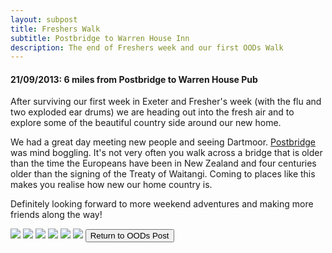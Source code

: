 ```yaml
---
layout: subpost
title: Freshers Walk
subtitle: Postbridge to Warren House Inn
description: The end of Freshers week and our first OODs Walk
---
```


<h4>21/09/2013: 6 miles from Postbridge to Warren House Pub</h4>

After surviving our first week in Exeter and Fresher's week (with the flu and two exploded ear drums) we are heading out into the fresh air and to explore some of the beautiful country side around our new home. 

We had a great day meeting new people and seeing Dartmoor. <a target="_blank" href="https://www.visitdartmoor.co.uk/explore-dartmoor/central-dartmoor/postbridge">Postbridge</a> was mind boggling. It's not very often you walk across a bridge that is older than the time the Europeans have been in New Zealand and four centuries older than the signing of the Treaty of Waitangi.
Coming to places like this makes you realise how new our home country is. 

Definitely looking forward to more weekend adventures and making more friends along the way!

<img src="https://adventuresofthetravellingtwins.com/Photos/2013-09-21-Freshers/day11-min.jpg" class="image1">
<img src="https://adventuresofthetravellingtwins.com/Photos/2013-09-21-Freshers/day12-min.JPG" class="image1">
<img src="https://adventuresofthetravellingtwins.com/Photos/2013-09-21-Freshers/day13-min.JPG" class="image1">
<img src="https://adventuresofthetravellingtwins.com/Photos/2013-09-21-Freshers/day14-min.JPG" class="image1">
<img src="https://adventuresofthetravellingtwins.com/Photos/2013-09-21-Freshers/day15-min.JPG" class="image1">
<img src="https://adventuresofthetravellingtwins.com/Photos/2013-09-21-Freshers/day16-min.JPG" class="image1">

<input type="button" value="Return to OODs Post" onclick="self.close()">
